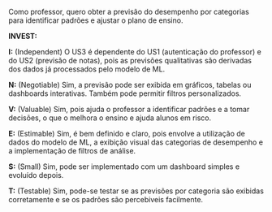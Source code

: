 Como professor, quero obter a previsão do desempenho por categorias para identificar padrões e ajustar o plano de ensino. 

**INVEST:**

**I:** (Independent) O US3 é dependente do US1 (autenticação do professor) e do US2 (previsão de notas), pois as previsões qualitativas são derivadas dos dados já processados pelo modelo de ML.

**N:** (Negotiable) Sim, a previsão pode ser exibida em gráficos, tabelas ou dashboards interativas. Também pode permitir filtros personalizados.

**V:** (Valuable) Sim, pois ajuda o professor a identificar padrões e a tomar decisões, o que o melhora o ensino e ajuda alunos em risco.

**E:** (Estimable) Sim, é bem definido e claro, pois envolve a utilização de dados do modelo de ML, a exibição visual das categorias de desempenho e a implementação de filtros de análise.

**S:** (Small) Sim, pode ser implementado com um dashboard simples e evoluído depois.

**T:** (Testable) Sim, pode-se testar se as previsões por categoria são exibidas corretamente e se os padrões são percebiveis facilmente.
